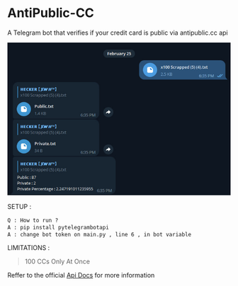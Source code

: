 # AntiPublic-CC
A Telegram bot that verifies if your credit card is public via antipublic.cc api

![Screenshot](antipublic.jpg)

SETUP : 
```
Q : How to run ? 
A : pip install pytelegrambotapi
A : change bot token on main.py , line 6 , in bot variable 
```
LIMITATIONS : 
> 100 CCs Only At Once

Reffer to the official [Api Docs](https://docs.antipublic.cc/) for more information
